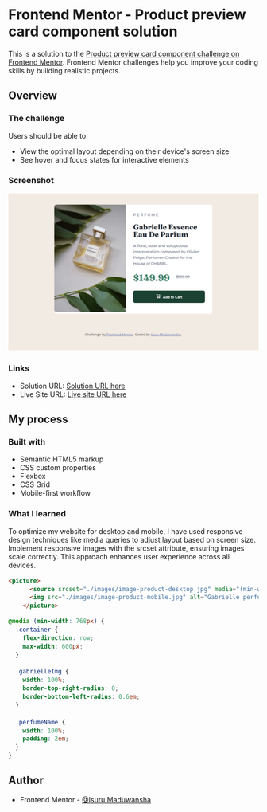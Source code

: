 # Frontend Mentor - Product preview card component solution

This is a solution to the [Product preview card component challenge on Frontend Mentor](https://www.frontendmentor.io/challenges/product-preview-card-component-GO7UmttRfa). Frontend Mentor challenges help you improve your coding skills by building realistic projects. 

## Overview

### The challenge

Users should be able to:

- View the optimal layout depending on their device's screen size
- See hover and focus states for interactive elements

### Screenshot

![Screenshot](./images/screenshot.png)

### Links

- Solution URL: [Solution URL here](https://github.com/Isuru-Maduwansha/product-preview-card-challenge)
- Live Site URL: [Live site URL here](https://isuru-maduwansha-product-preview.netlify.app/)

## My process

### Built with

- Semantic HTML5 markup
- CSS custom properties
- Flexbox
- CSS Grid
- Mobile-first workflow

### What I learned

To optimize my website for desktop and mobile, I have used responsive design techniques like media queries to adjust layout based on screen size. Implement responsive images with the srcset attribute, ensuring images scale correctly. This approach enhances user experience across all devices.

```html
<picture>
      <source srcset="./images/image-product-desktop.jpg" media="(min-width: 768px)">
      <img src="./images/image-product-mobile.jpg" alt="Gabrielle perfume bottle" class="gabrielleImg">
    </picture>
```
```css
@media (min-width: 768px) {
  .container {
    flex-direction: row;
    max-width: 600px;
  }

  .gabrielleImg {
    width: 100%;
    border-top-right-radius: 0;
    border-bottom-left-radius: 0.6em;
  }

  .perfumeName {
    width: 100%;
    padding: 2em;
  }
}
```

## Author

- Frontend Mentor - [@Isuru Maduwansha](https://www.frontendmentor.io/profile/Isuru-Maduwansha)
